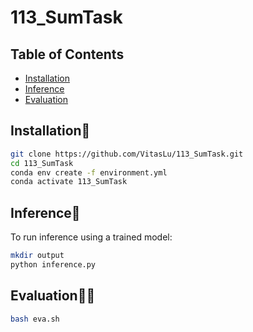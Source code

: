 # 113_SumTask

## Table of Contents
- [Installation](#installation)
- [Inference](#inference)
- [Evaluation](#evaluation)

## Installation🔨

```bash
git clone https://github.com/VitasLu/113_SumTask.git
cd 113_SumTask
conda env create -f environment.yml
conda activate 113_SumTask
```

## Inference🎊

To run inference using a trained model:

```bash
mkdir output
python inference.py 
```

## Evaluation🧑‍🏫

```bash
bash eva.sh
```
